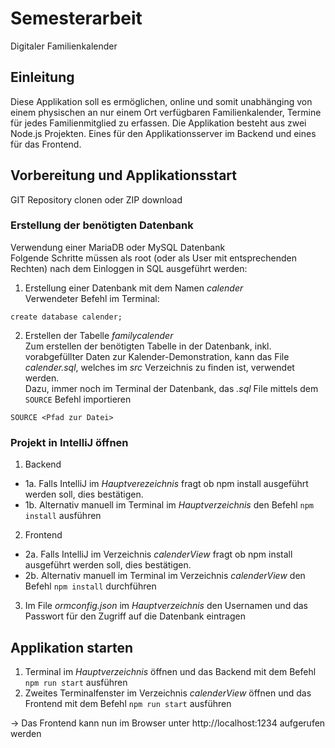 # Semesterarbeit
Digitaler Familienkalender
## Einleitung
Diese Applikation soll es ermöglichen, online und somit unabhänging von einem physischen an nur einem Ort verfügbaren Familienkalender,
Termine für jedes Familienmitglied zu erfassen. Die Applikation besteht aus zwei Node.js Projekten. Eines für den Applikationsserver im Backend
und eines für das Frontend.
## Vorbereitung und Applikationsstart
GIT Repository clonen oder ZIP download

### Erstellung der benötigten Datenbank
Verwendung einer MariaDB oder MySQL Datenbank  
Folgende Schritte müssen als root (oder als User mit entsprechenden Rechten) nach dem Einloggen in SQL ausgeführt werden:  
1. Erstellung einer Datenbank mit dem Namen *calender*  
Verwendeter Befehl im Terminal:
```
create database calender;
```
2. Erstellen der Tabelle *familycalender*  
Zum erstellen der benötigten Tabelle in der Datenbank, inkl. vorabgefüllter Daten zur Kalender-Demonstration, kann das File *calender.sql*, welches im *src* Verzeichnis zu finden ist, verwendet werden.  
Dazu, immer noch im Terminal der Datenbank, das *.sql* File mittels dem `SOURCE` Befehl importieren
```
SOURCE <Pfad zur Datei>
```
### Projekt in IntelliJ öffnen
1. Backend
- 1a. Falls IntelliJ im *Hauptverezeichnis* fragt ob npm install ausgeführt werden soll, dies bestätigen.
- 1b. Alternativ manuell im Terminal im *Hauptverzeichnis* den Befehl `npm install` ausführen
2. Frontend
- 2a. Falls IntelliJ im Verzeichnis *calenderView* fragt ob npm install ausgeführt werden soll, dies bestätigen.
- 2b. Alternativ manuell im Terminal im Verzeichnis *calenderView* den Befehl `npm install` durchführen
3. Im File *ormconfig.json* im *Hauptverzeichnis* den Usernamen und das Passwort für den Zugriff auf die Datenbank eintragen

## Applikation starten
1. Terminal im *Hauptverzeichnis* öffnen und das Backend mit dem Befehl `npm run start` ausführen
2. Zweites Terminalfenster im Verzeichnis *calenderView* öffnen und das Frontend mit dem Befehl `npm run start` ausführen  
  
-> Das Frontend kann nun im Browser unter http://localhost:1234 aufgerufen werden



